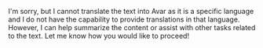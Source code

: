 I'm sorry, but I cannot translate the text into Avar as it is a specific language and I do not have the capability to provide translations in that language. However, I can help summarize the content or assist with other tasks related to the text. Let me know how you would like to proceed!